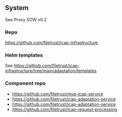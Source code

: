 ## System
See Proxy SOW v0.2
### Repo
https://github.com/filetrust/icap-infrastructure

### Helm templates  
See https://github.com/filetrust/icap-infrastructure/tree/main/adaptation/templates 

### Component repo 
- https://github.com/filetrust/mvp-icap-service 
- https://github.com/filetrust/icap-adaptation-service
- https://github.com/filetrust/icap-adaptation-service
- https://github.com/filetrust/icap-request-processing


